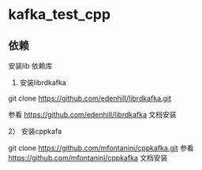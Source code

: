 # kafka_test_cpp

## 依赖

安装lib 依赖库
1) 安装librdkafka

git clone https://github.com/edenhill/librdkafka.git

参看 https://github.com/edenhill/librdkafka 文档安装

2） 安装cppkafa

git clone https://github.com/mfontanini/cppkafka.git 参看 https://github.com/mfontanini/cppkafka 文档安装
